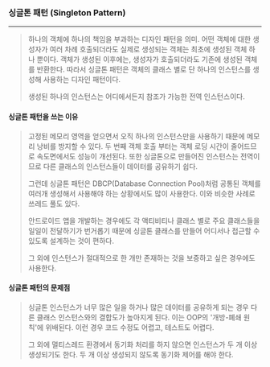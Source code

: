 ### 싱글톤 패턴 (Singleton Pattern)

------

> 하나의 객체에 하나의 책임을 부과하는 디자인 패턴을 의미. 어떤 객체에 대한 생성자가 여러 차례 호출되더라도 실제로 생성되는 객체는 최초에 생성된 객체 하나 뿐이다. 객체가 생성된 이후에는, 생성자가 호출되더라도 기존에 생성된 객체를 반환한다. 따라서 싱글톤 패턴은 객체의 클래스 별로 단 하나의 인스턴스를 생성해 사용하는 디자인 패턴이다.
>
> 생성된 하나의 인스턴스는 어디에서든지 참조가 가능한 전역 인스턴스이다.





#### 싱글톤 패턴을 쓰는 이유

> 고정된 메모리 영역을 얻으면서 오직 하나의 인스턴스만을 사용하기 때문에 메모리 낭비를  방지할 수 있다.  두 번째 객체 호출 부터는 객체 로딩 시간이 줄어드므로 속도면에서도 성능이 개선된다. 또한 싱글톤으로 만들어진 인스턴스는 전역이므로 다른 클래스의 인스턴스들이 데이터를 공유하기 쉽다. 
>
> 그런데 싱글톤 패턴은 DBCP(Database Connection Pool)처럼 공통된 객체를 여러개 생성해서 사용해야 하는 상황에서도 많이 사용한다. 이와 비슷한 사례로 쓰레드 풀도 있다.
>
> 안드로이드 앱을 개발하는 경우에도 각 액티비티나 클래스 별로 주요 클래스들을 일일이 전달하기가 번거롭기 때문에 싱글톤 클래스를 만들어 어디서나 접근할 수 있도록 설계하는 것이 편하다.
>
> 그 외에 인스턴스가 절대적으로 한 개만 존재하는 것을 보증하고 싶은 경우에도 사용한다.





#### 싱글톤 패턴의 문제점

> 싱글톤 인스턴스가 너무 많은 일을 하거나 많은 데이터를 공유하게 되는 경우 다른 클래스 인스턴스와의 결합도가 높아지게 된다. 이는 OOP의 '개방-폐쇄 원칙'에 위배된다. 이런 경우 코드 수정도 어렵고, 테스트도 어렵다.
>
> 그 외에 멀티스레드 환경에서 동기화 처리를 하지 않으면 인스턴스가 두 개 이상 생성되기도 한다. 두 개 이상 생성되지 않도록 동기화 제어를 해야 한다.